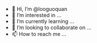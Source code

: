 - 👋 Hi, I’m @looguoquan
- 👀 I’m interested in ...
- 🌱 I’m currently learning ...
- 💞️ I’m looking to collaborate on ...
- 📫 How to reach me ...

<!---
looguoquan/looguoquan is a ✨ special ✨ repository because its `README.md` (this file) appears on your GitHub profile.
You can click the Preview link to take a look at your changes.
--->

